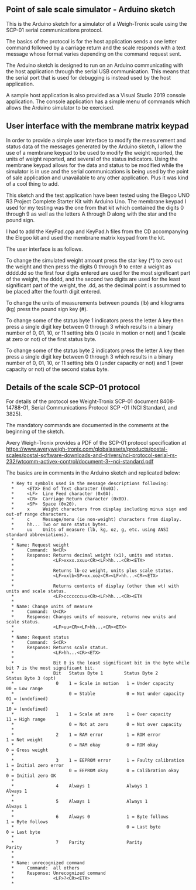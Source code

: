 ## Point of sale scale simulator - Arduino sketch

This is the Arduino sketch for a simulator of a Weigh-Tronix scale using the SCP-01 serial communications protocol.

The basics of the protocol is for the host application sends a one letter command followed by a carriage return and
the scale responds with a text message whose format varies depending on the command request sent.

The Arduino sketch is designed to run on an Arduino communicating with the host application through the serial USB
communication. This means that the serial port that is used for debugging is instead used by the host application.

A sample host application is also provided as a Visual Studio 2019 console application. The console application has 
a simple menu of commands which allows the Arduino simulator to be exercised.

## User interface with the membrane matrix keypad

In order to provide a simple user interface to modify the measurement and status data of the messages generated by the Arduino sketch, I allow the
use of a membrane keypad to be used to modify the weight reported, the units of weight reported, and several of the status indicators. Using the
membrane keypad allows for the data and status to be modified while the simulator is in use and the serial communications is being used by the
point of sale application and unavailable to any other application. Plus it was kind of a cool thing to add.

This sketch and the test application have been tested using the Elegoo UNO R3 Project Complete Starter Kit with Arduino Uno. The membrane keypad
I used for my testing was the one from that kit which contained the digits 0 through 9 as well as the letters A through D along with the star
and the pound sign.

I had to add the KeyPad.cpp and KeyPad.h files from the CD accompanying the Elegoo kit and used the membrane matrix keypad from the kit.

The user interface is as follows.

To change the simulated weight amount press the star key (*) to zero out the weight and then press the digits 0 through 9 to enter a weight
as dddd.dd so the first four digits entered are used for the most significant part of the weight, the dddd, and the second two digits are
used for the least significant part of the weight, the .dd, as the decimal point is assummed to be placed after the fourth digit entered.

To change the units of measurements between pounds (lb) and kilograms (kg) press the pound sign key (#).

To change some of the status byte 1 indicators press the letter A key then press a single digit key between 0 through 3 which results in a
binary number of 0, 01, 10, or 11 setting bits 0  (scale in motion or not) and 1 (scale at zero or not) of the first status byte.

To change some of the status byte 2 indicators press the letter A key then press a single digit key between 0 through 3 which results in a
binary number of 0, 01, 10, or 11 setting bits 0  (under capacity or not) and 1 (over capacity or not) of the second status byte.

## Details of the scale SCP-01 protocol

For details of the protocol see Weight-Tronix SCP-01 document 8408-14788-01, Serial Communications Protocol SCP -01 (NCI Standard, and 3825).

The mandatory commands are documented in the comments at the beginning of the sketch.

Avery Weigh-Tronix provides a PDF of the SCP-01 protocol specification at https://www.averyweigh-tronix.com/globalassets/products/postal-scales/postal-software-downloads-and-drivers/nci-protocol-serial-rs-232/wtcomm-activex-control/document-3--nci-standard.pdf

The basics are in comments in the Arduino sketch and replicated below:

      * Key to symbols used in the message descriptions following:
      *     <ETX> End of Text character (0x03).
      *     <LF>  Line Feed character (0x0A).
      *     <CR>  Carriage Return character (0x0D).
      *     <SP>  Space (0x20).
      *     x     Weight characters from display including minus sign and out-of range characters.
      *     c     Message/menu (ie non-weight) characters from display.
      *     hh... Two or more status bytes.
      *     uu    Units of measure (lb, kg, oz, g, etc. using ANSI standard abbreviations).
      *
      * Name: Request weight
      *     Command:  W<CR>
      *     Response: Returns decimal weight (x1), units and status.
      *               <LF>xxxx.xxuu<CR><LF>hh...<CR><ETX>
      *               
      *               Returns lb-oz weight, units plus scale status.
      *               <LF>xxlb<SP>xx.xoz<CR><LF>hh...<CR><ETX>
      *               
      *               Returns contents of display (other than wt) with units and scale status.
      *               <LF>cccccccuu<CR><LF>hh...<CR><ETX
      * 
      * Name: Change units of measure
      *     Command:  U<CR>
      *     Response: Changes units of measure, returns new units and scale status.
      *               <LF>uu<CR><LF>hh...<CR><ETX>
      *               
      * Name: Request status
      *     Command:  S<CR>
      *     Response: Returns scale status.
      *               <LF>hh...<CR><ETX>
      *               
      *               Bit 0 is the least significant bit in the byte while bit 7 is the most significant bit.
      *               Bit   Status Byte 1        Status Byte 2             Status Byte 3 (opt)
      *                0    1 = Scale in motion   1 = Under capacity         00 = Low range
      *                     0 = Stable            0 = Not under capacity     01 = (undefined)
      *                                                                      10 = (undefined)
      *                1    1 = Scale at zero     1 = Over capacity          11 = High range
      *                     0 = Not at zero       0 = Not over capacity
      *                     
      *                2    1 = RAM error         1 = ROM error               1 = Net weight
      *                     0 = RAM okay          0 = ROM okay                0 = Gross weight
      *                     
      *                3    1 = EEPROM error      1 = Faulty calibration      1 = Initial zero error
      *                     0 = EEPROM okay       0 = Calibration okay        0 = Initial zero OK
      *                     
      *                4    Always 1              Always 1                    Always 1
      *                
      *                5    Always 1              Always 1                    Always 1
      *                
      *                6    Always 0              1 = Byte follows            1 = Byte follows
      *                                           0 = Last byte               0 = Last byte
      *                                           
      *                7    Parity                Parity                      Parity
      *                
      *                
      * Name: unrecognized command
      *     Command:  all others
      *     Response: Unrecognized command
      *               <LF>?<CR><ETX>
      *     
